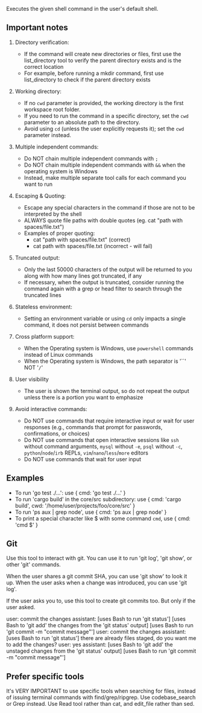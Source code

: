 Executes the given shell command in the user's default shell.

## Important notes

1. Directory verification:
   - If the command will create new directories or files, first use the list_directory tool to verify the parent directory exists and is the correct location
   - For example, before running a mkdir command, first use list_directory to check if the parent directory exists

2. Working directory:
   - If no `cwd` parameter is provided, the working directory is the first workspace root folder.
   - If you need to run the command in a specific directory, set the `cwd` parameter to an absolute path to the directory.
   - Avoid using `cd` (unless the user explicitly requests it); set the `cwd` parameter instead.

3. Multiple independent commands:
   - Do NOT chain multiple independent commands with `;`
   - Do NOT chain multiple independent commands with `&&` when the operating system is Windows
   - Instead, make multiple separate tool calls for each command you want to run

4. Escaping & Quoting:
   - Escape any special characters in the command if those are not to be interpreted by the shell
   - ALWAYS quote file paths with double quotes (eg. cat "path with spaces/file.txt")
   - Examples of proper quoting:
     - cat "path with spaces/file.txt" (correct)
     - cat path with spaces/file.txt (incorrect - will fail)

5. Truncated output:
   - Only the last 50000 characters of the output will be returned to you along with how many lines got truncated, if any
   - If necessary, when the output is truncated, consider running the command again with a grep or head filter to search through the truncated lines

6. Stateless environment:
   - Setting an environment variable or using `cd` only impacts a single command, it does not persist between commands

7. Cross platform support:
    - When the Operating system is Windows, use `powershell` commands instead of Linux commands
    - When the Operating system is Windows, the path separator is '``' NOT '`/`'

8. User visibility
    - The user is shown the terminal output, so do not repeat the output unless there is a portion you want to emphasize

9. Avoid interactive commands:
   - Do NOT use commands that require interactive input or wait for user responses (e.g., commands that prompt for passwords, confirmations, or choices)
   - Do NOT use commands that open interactive sessions like `ssh` without command arguments, `mysql` without `-e`, `psql` without `-c`, `python`/`node`/`irb` REPLs, `vim`/`nano`/`less`/`more` editors
   - Do NOT use commands that wait for user input

## Examples

- To run 'go test ./...': use { cmd: 'go test ./...' }
- To run 'cargo build' in the core/src subdirectory: use { cmd: 'cargo build', cwd: '/home/user/projects/foo/core/src' }
- To run 'ps aux | grep node', use { cmd: 'ps aux | grep node' }
- To print a special character like $ with some command `cmd`, use { cmd: 'cmd \$' }

## Git

Use this tool to interact with git. You can use it to run 'git log', 'git show', or other 'git' commands.

When the user shares a git commit SHA, you can use 'git show' to look it up. When the user asks when a change was introduced, you can use 'git log'.

If the user asks you to, use this tool to create git commits too. But only if the user asked.

<git-example>
user: commit the changes
assistant: [uses Bash to run 'git status']
[uses Bash to 'git add' the changes from the 'git status' output]
[uses Bash to run 'git commit -m "commit message"']
</git-example>

<git-example>
user: commit the changes
assistant: [uses Bash to run 'git status']
there are already files staged, do you want me to add the changes?
user: yes
assistant: [uses Bash to 'git add' the unstaged changes from the 'git status' output]
[uses Bash to run 'git commit -m "commit message"']
</git-example>

## Prefer specific tools

It's VERY IMPORTANT to use specific tools when searching for files, instead of issuing terminal commands with find/grep/ripgrep. Use codebase_search or Grep instead. Use Read tool rather than cat, and edit_file rather than sed.
